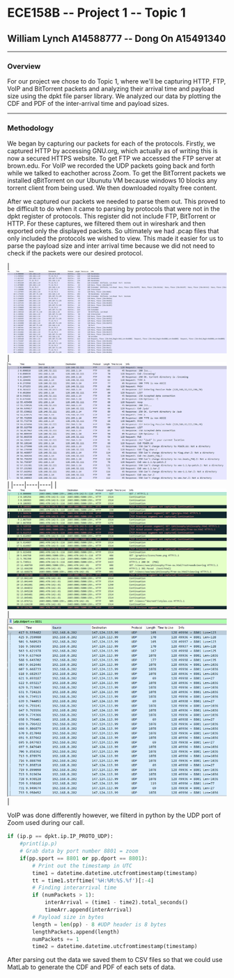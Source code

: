 # ECE158B -- Project 1 -- Topic 1
## William Lynch A14588777 -- Dong On A15491340
---

### Overview

For our project we chose to do Topic 1, where we'll be capturing HTTP, FTP, VoIP and BitTorrent packets and analyzing their arrival time and payload size using the dpkt file parser library.  We analyzed our data by plotting the CDF and PDF of the inter-arrival time and payload sizes.

---

### Methodology

We began by capturing our packets for each of the protocols.  Firstly, we captured HTTP by accessing GNU.org, which actually as of writing this is now a secured HTTPS website.  To get FTP we accessed the FTP server at brown.edu.  For VoIP we recorded the UDP packets going back and forth while we talked to eachother across Zoom.  To get the BitTorrent packets we installed qBitTorrent on our Ubunutu VM because windows 10 blocks any torrent client from being used.  We then downloaded royalty free content.

After we captured our packets we needed to parse them out.  This proved to be difficult to do when it came to parsing by protocols that were not in the dpkt register of protocols.  This register did not include FTP, BitTorrent or HTTP.  For these captures, we filtered them out in wireshark and then exported only the displayed packets. So ultimately we had .pcap files that only included the protocols we wished to view.  This made it easier for us to parse the payload size and inter arrival time because we did not need to check if the packets were our desired protocol.  


| ![Image Caption](images/bittorrentsnip.PNG) | ![Image Caption](images/ftpsnip.PNG) |
|----|----|----|
| ![Image Caption](images/httpsnip.PNG) | ![Image Caption](images/voipsnip.PNG) |


VoIP was done differently however, we filterd in python by the UDP port of Zoom used during our call. 

```python
if (ip.p == dpkt.ip.IP_PROTO_UDP):
    #print(ip.p)
    # Grab data by port number 8801 = zoom
    if(pp.sport == 8801 or pp.dport == 8801):
        # Print out the timestamp in UTC
        time1 = datetime.datetime.utcfromtimestamp(timestamp)
        tt = time1.strftime('%H:%M:%S.%f')[:-4]
        # Finding interarrival time
        if (numPackets > 1):
            interArrival = (time1 - time2).total_seconds()
            timeArr.append(interArrival)
        # Payload size in bytes
        length = len(pp) - 8 #UDP header is 8 bytes
        lengthPackets.append(length)
        numPackets += 1
        time2 = datetime.datetime.utcfromtimestamp(timestamp)
```

After parsing out the data we saved them to CSV files so that we could use MatLab to generate the CDF and PDF of each sets of data.  


